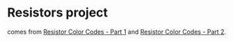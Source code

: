 # Resistors project
comes from [Resistor Color Codes - Part 1](https://www.codewars.com/kata/57cf3dad05c186ba22000348) and [Resistor Color Codes - Part 2](https://www.codewars.com/kata/resistor-color-codes-part-2).  
